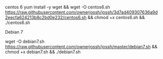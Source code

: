 centos 6
yum install -y wget && wget -O centos6.sh https://raw.githubusercontent.com/ownerjossh/jossh/3d7ad409307636a9d2eecfa624213b8c2bd0e232/centos6.sh && chmod +x centos6.sh && ./centos6.sh

Debian 7

wget -O debian7.sh https://raw.githubusercontent.com/ownerjossh/jossh/master/debian7.sh && chmod +x debian7.sh && ./debian7.sh
